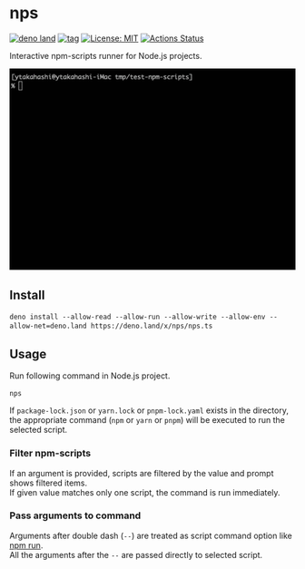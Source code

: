 <!-- deno-fmt-ignore-file -->

# nps

[![deno land](https://img.shields.io/badge/deno.land/x/nps-lightgrey.svg?logo=deno&labelColor=black)](https://deno.land/x/nps)
[![tag](https://img.shields.io/github/tag/ytakahashi/nps.svg)](https://github.com/ytakahashi/nps)
[![License: MIT](https://img.shields.io/badge/License-MIT-yellow.svg)](https://opensource.org/licenses/MIT)
[![Actions Status](https://github.com/ytakahashi/nps/workflows/Deno/badge.svg)](https://github.com/ytakahashi/nps/actions/workflows/deno.yml)

Interactive npm-scripts runner for Node.js projects.

![image](./image/nps.gif)

## Install

```terminal
deno install --allow-read --allow-run --allow-write --allow-env --allow-net=deno.land https://deno.land/x/nps/nps.ts
```

## Usage

Run following command in Node.js project.

```terminal
nps
```

If `package-lock.json` or `yarn.lock` or `pnpm-lock.yaml` exists in the directory, the appropriate command (`npm` or `yarn` or `pnpm`) will be executed to run the selected script.

### Filter npm-scripts

If an argument is provided, scripts are filtered by the value and prompt shows filtered items.  
If given value matches only one script, the command is run immediately.

### Pass arguments to command

Arguments after double dash (`--`) are treated as script command option like [npm run](https://docs.npmjs.com/cli/v7/commands/npm-run-script).  
All the arguments after the `--` are passed directly to selected script.
